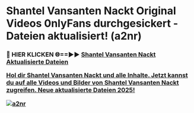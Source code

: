 # Shantel Vansanten Nackt Original Videos 0nlyFans durchgesickert - Dateien aktualisiert! (a2nr)

<h3>🔴 HIER KLICKEN 🌐==►► <a href="https://tinyurl.com/h6vf6nb8" rel="nofollow">Shantel Vansanten Nackt Aktualisierte Dateien

Hol dir Shantel Vansanten Nackt und alle Inhalte. Jetzt kannst du auf alle Videos und Bilder von Shantel Vansanten Nackt zugreifen. Neue aktualisierte Dateien 2025!

[![a2nr](https://i.imgur.com/sD4kR3V.gif)](https://tinyurl.com/h6vf6nb8)
